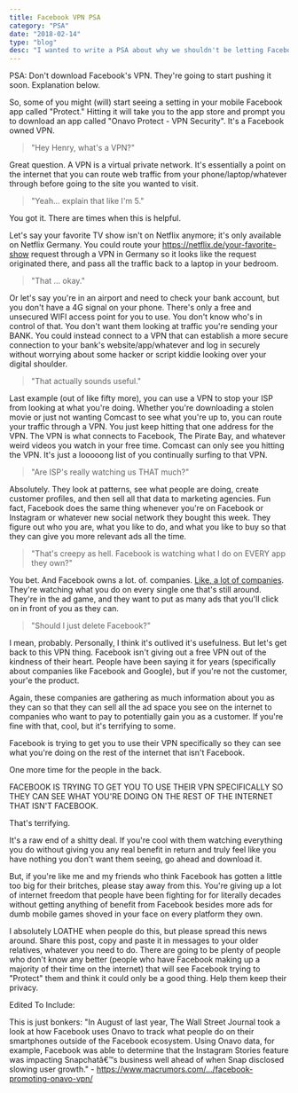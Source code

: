 ```yaml
---
title: Facebook VPN PSA
category: "PSA"
date: "2018-02-14"
type: "blog"
desc: "I wanted to write a PSA about why we shouldn't be letting Facebook be a VPN."
---
```


PSA: Don't download Facebook's VPN. They're going to start pushing it soon. Explanation below.

So, some of you might (will) start seeing a setting in your mobile Facebook app called "Protect." Hitting it will take you to the app store and prompt you to download an app called "Onavo Protect - VPN Security". It's a Facebook owned VPN.

> "Hey Henry, what's a VPN?"

Great question. A VPN is a virtual private network. It's essentially a point on the internet that you can route web traffic from your phone/laptop/whatever through before going to the site you wanted to visit.

> "Yeah... explain that like I'm 5."

You got it. There are times when this is helpful.

Let's say your favorite TV show isn't on Netflix anymore; it's only available on Netflix Germany. You could route your https://netflix.de/your-favorite-show request through a VPN in Germany so it looks like the request originated there, and pass all the traffic back to a laptop in your bedroom.

> "That ... okay."

Or let's say you're in an airport and need to check your bank account, but you don't have a 4G signal on your phone. There's only a free and unsecured WIFI access point for you to use. You don't know who's in control of that. You don't want them looking at traffic you're sending your BANK. You could instead connect to a VPN that can establish a more secure connection to your bank's website/app/whatever and log in securely without worrying about some hacker or script kiddie looking over your digital shoulder.

> "That actually sounds useful."

Last example (out of like fifty more), you can use a VPN to stop your ISP from looking at what you're doing. Whether you're downloading a stolen movie or just not wanting Comcast to see what you're up to, you can route your traffic through a VPN. You just keep hitting that one address for the VPN. The VPN is what connects to Facebook, The Pirate Bay, and whatever weird videos you watch in your free time. Comcast can only see you hitting the VPN. It's just a looooong list of you continually surfing to that VPN.

> "Are ISP's really watching us THAT much?"

Absolutely. They look at patterns, see what people are doing, create customer profiles, and then sell all that data to marketing agencies. Fun fact, Facebook does the same thing whenever you're on Facebook or Instagram or whatever new social network they bought this week. They figure out who you are, what you like to do, and what you like to buy so that they can give you more relevant ads all the time.

> "That's creepy as hell. Facebook is watching what I do on EVERY app they own?"

You bet. And Facebook owns a lot. of. companies. [Like, a lot of companies](https://en.wikipedia.org/â€¦/List_of_mergers_and_acquisitions). They're watching what you do on every single one that's still around. They're in the ad game, and they want to put as many ads that you'll click on in front of you as they can.

> "Should I just delete Facebook?"

I mean, probably. Personally, I think it's outlived it's usefulness. But let's get back to this VPN thing. Facebook isn't giving out a free VPN out of the kindness of their heart. People have been saying it for years (specifically about companies like Facebook and Google), but if you're not the customer, your'e the product.

Again, these companies are gathering as much information about you as they can so that they can sell all the ad space you see on the internet to companies who want to pay to potentially gain you as a customer. If you're fine with that, cool, but it's terrifying to some.

Facebook is trying to get you to use their VPN specifically so they can see what you're doing on the rest of the internet that isn't Facebook.

One more time for the people in the back.

FACEBOOK IS TRYING TO GET YOU TO USE THEIR VPN SPECIFICALLY SO THEY CAN SEE WHAT YOU'RE DOING ON THE REST OF THE INTERNET THAT ISN'T FACEBOOK.

That's terrifying.

It's a raw end of a shitty deal. If you're cool with them watching everything you do without giving you any real benefit in return and truly feel like you have nothing you don't want them seeing, go ahead and download it.

But, if you're like me and my friends who think Facebook has gotten a little too big for their britches, please stay away from this. You're giving up a lot of internet freedom that people have been fighting for for literally decades without getting anything of benefit from Facebook besides more ads for dumb mobile games shoved in your face on every platform they own.

I absolutely LOATHE when people do this, but please spread this news around. Share this post, copy and paste it in messages to your older relatives, whatever you need to do. There are going to be plenty of people who don't know any better (people who have Facebook making up a majority of their time on the internet) that will see Facebook trying to "Protect" them and think it could only be a good thing. Help them keep their privacy.

Edited To Include:

This is just bonkers: "In August of last year, The Wall Street Journal took a look at how Facebook uses Onavo to track what people do on their smartphones outside of the Facebook ecosystem. Using Onavo data, for example, Facebook was able to determine that the Instagram Stories feature was impacting Snapchatâ€™s business well ahead of when Snap disclosed slowing user growth." - [https://www.macrumors.com/.../facebook-promoting-onavo-vpn/
](https://www.macrumors.com/.../facebook-promoting-onavo-vpn/
)
